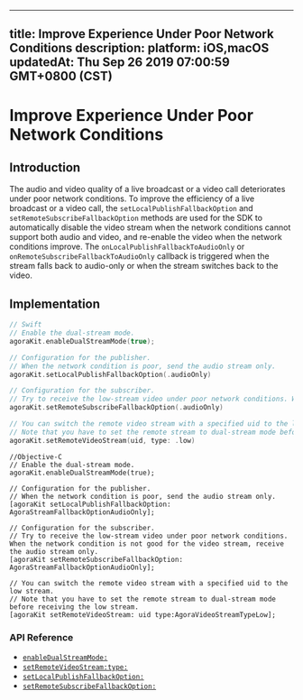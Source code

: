 
---
title: Improve Experience Under Poor Network Conditions
description: 
platform: iOS,macOS
updatedAt: Thu Sep 26 2019 07:00:59 GMT+0800 (CST)
---
# Improve Experience Under Poor Network Conditions
## Introduction

The audio and video quality of a live broadcast or a video call deteriorates under poor network conditions. To improve the efficiency of a live broadcast or a video call, the `setLocalPublishFallbackOption` and `setRemoteSubscribeFallbackOption` methods are used for the SDK to automatically disable the video stream when the network conditions cannot support both audio and video, and re-enable the video when the network conditions improve. The `onLocalPublishFallbackToAudioOnly` or `onRemoteSubscribeFallbackToAudioOnly` callback is triggered when the stream falls back to audio-only or when the stream switches back to the video.

## Implementation


```swift
// Swift
// Enable the dual-stream mode.
agoraKit.enableDualStreamMode(true);

// Configuration for the publisher.
// When the network condition is poor, send the audio stream only. 
agoraKit.setLocalPublishFallbackOption(.audioOnly)

// Configuration for the subscriber.
// Try to receive the low-stream video under poor network conditions. When the network condition is not good for the video stream, receive the audio stream only. 
agoraKit.setRemoteSubscribeFallbackOption(.audioOnly)

// You can switch the remote video stream with a specified uid to the low stream. 
// Note that you have to set the remote stream to dual-stream mode before receiving the low stream. 
agoraKit.setRemoteVideoStream(uid, type: .low)
```

```oc
//Objective-C
// Enable the dual-stream mode.
agoraKit.enableDualStreamMode(true);

// Configuration for the publisher.
// When the network condition is poor, send the audio stream only. 
[agoraKit setLocalPublishFallbackOption: AgoraStreamFallbackOptionAudioOnly];

// Configuration for the subscriber.
// Try to receive the low-stream video under poor network conditions. When the network condition is not good for the video stream, receive the audio stream only. 
[agoraKit setRemoteSubscribeFallbackOption: AgoraStreamFallbackOptionAudioOnly];

// You can switch the remote video stream with a specified uid to the low stream. 
// Note that you have to set the remote stream to dual-stream mode before receiving the low stream. 
[agoraKit setRemoteVideoStream: uid type:AgoraVideoStreamTypeLow];
```

### API Reference

- [`enableDualStreamMode:`](https://docs.agora.io/en/Video/API%20Reference/oc/Classes/AgoraRtcEngineKit.html#//api/name/enableDualStreamMode:)
- [`setRemoteVideoStream:type:`](https://docs.agora.io/en/Video/API%20Reference/oc/Classes/AgoraRtcEngineKit.html#//api/name/setRemoteVideoStream:type:)
- [`setLocalPublishFallbackOption:`](https://docs.agora.io/en/Video/API%20Reference/oc/Classes/AgoraRtcEngineKit.html#//api/name/setLocalPublishFallbackOption:)
- [`setRemoteSubscribeFallbackOption:`](https://docs.agora.io/en/Video/API%20Reference/oc/Classes/AgoraRtcEngineKit.html#//api/name/setRemoteSubscribeFallbackOption:)


